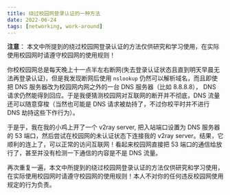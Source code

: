 ```yaml
---
title: 绕过校园网登录认证的一种方法
date: 2022-06-24
tags: [networking, work-around]
---
```


**注意**： 本文中所提到的绕过校园网登录认证的方法仅供研究和学习使用，在实际使用校园网时请遵守校园网的使用规则！

你校校园网总是每天晚上十一点半左右断网(失去登录认证状态且直到明天早晨无法再登录认证)，但是我发现断网后使用 `nslookup` 仍然可以解析域名，而且即使把 DNS 服务器改为校园网内网之外的一台 DNS 服务器（比如 8.8.8.8）， DNS 请求仍然能得到回应。于是我便猜测校园网对互联网的断开并不彻底，DNS 流量还可以随意穿梭（当然也可能是 DNS 请求被劫持了，不过你校平时并不进行 DNS 劫持这些下作行为）。

于是乎，我在我的小鸡上开了一个 v2ray server, 把入站端口设置为 DNS 服务器的 53 端口，然后尝试在校园网的未认证状态下连接我的 v2ray server。结果，它顺利的连上了，可以正常的访问互联网！看起来校园网直接把 53 端口的通信给放行了，甚至并没有检测一下通信的内容是不是 DNS 流量。

再次重复一遍，本文中所提到的绕过校园网登录认证的方法仅供研究和学习使用，在实际使用校园网时请遵守校园网的使用规则！本人不对你的任何违反校园网使用规定的行为负责。

